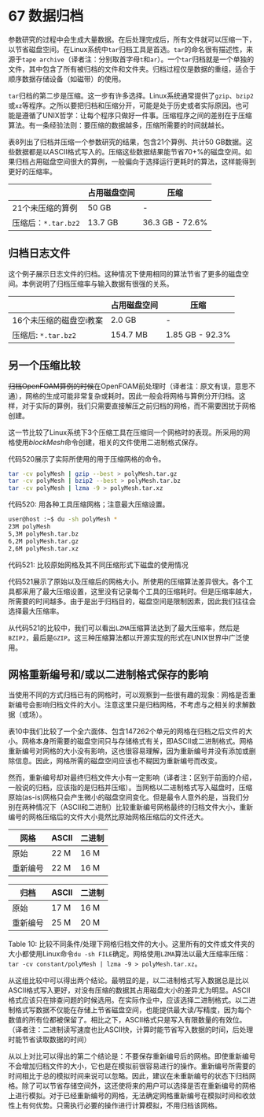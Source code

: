 # 67 数据归档

参数研究的过程中会生成大量数据。在后处理完成后，所有文件就可以压缩一下，以节省磁盘空间。在Linux系统中`tar`归档工具是首选。`tar`的命名很有描述性，来源于`tape archive`（译者注：分别取首字母`t`和`ar`）。一个`tar`归档就是一个单独的文件，其中包含了所有被归档的文件和文件夹。归档过程仅是数据的重组，适合于顺序数据存储设备（如磁带）的使用。

`tar`归档的第二步是压缩。这一步有许多选择。Linux系统通常提供了`gzip`、`bzip2`或`xz`等程序。之所以要把归档和压缩分开，可能是处于历史或者实际原因。也可能是遵循了UNIX哲学：让每个程序只做好一件事。压缩程序之间的差别在于压缩算法。有一条经验法则：要压缩的数据越多，压缩所需要的时间就越长。

表8列出了归档并压缩一个参数研究的结果，包含21个算例、共计50 GB数据。这些数据都是以ASCII格式写入的。压缩这些数据结果能节省70+%的磁盘空间。如果归档占用磁盘空间很大的算例，一般偏向于选择运行更耗时的算法，这样能得到更好的压缩率。

|                     | 占用磁盘空间 | 压缩            |
| ------------------- | ------------ | --------------- |
| 21个未压缩的算例    | 50 GB        | -               |
| 压缩后：`*.tar.bz2` | 13.7 GB      | 36.3 GB - 72.6% |

## 归档日志文件

这个例子展示日志文件的归档。这种情况下使用相同的算法节省了更多的磁盘空间。本例说明了归档压缩率与输入数据有很强的关系。

|                         | 占用磁盘空间 | 压缩            |
| ----------------------- | ------------ | --------------- |
| 16个未压缩的磁盘空i教案 | 2.0 GB       | -               |
| 压缩后: `*.tar.bz2`     | 154.7 MB     | 1.85 GB - 92.3% |



## 另一个压缩比较

<s>归档OpenFOAM算例的时候</s>在OpenFOAM前处理时（译者注：原文有误，意思不通），网格的生成可能非常复杂或耗时。因此一般会将网格与算例分开归档。这样，对于实际的算例，我们只需要直接解压之前归档的网格，而不需要困扰于网格创建。

这一节比较了Linux系统下3个压缩工具在压缩同一个网格时的表现。所采用的网格使用*blockMesh*命令创建，相关的文件使用二进制格式保存。

代码520展示了实际所使用的用于压缩网格的命令。

```sh
tar -cv polyMesh | gzip --best > polyMesh.tar.gz
tar -cv polyMesh | bzip2 --best > polyMesh.tar.bz
tar -cv polyMesh | lzma -9 > polyMesh.tar.xz
```

代码520: 用各种工具压缩网格；注意最大压缩设置。

```sh
user@host :∼$ du -sh polyMesh *
23M polyMesh
5,3M polyMesh.tar.bz
6,2M polyMesh.tar.gz
2,6M polyMesh.tar.xz
```

代码521: 比较原始网格及其不同压缩形式下磁盘的使用情况

代码521展示了原始以及压缩后的网格大小。所使用的压缩算法差异很大。各个工具都采用了最大压缩设置，这里没有记录每个工具的压缩耗时。但是压缩率越大，所需要的时间越多。由于是出于归档目的，磁盘空间是限制因素，因此我们往往会选择最大压缩率。

从代码521的比较中，我们可以看出`LZMA`压缩算法达到了最大压缩率，然后是`BZIP2`，最后是`GZIP`。这三种压缩算法都以开源实现的形式在UNIX世界中广泛使用。

## 网格重新编号和/或以二进制格式保存的影响

当使用不同的方式归档已有的网格时，可以观察到一些很有趣的现象：网格是否重新编号会影响归档文件的大小。注意这里只是归档网格，不考虑与之相关的求解数据（或场）。

表10中我们比较了一个全六面体、包含147262个单元的网格在归档之后文件的大小。网格本身所需要的磁盘空间只与存储格式有关，即ASCII或二进制格式。网格重新编号对网格的大小没有影响，这也很容易理解，因为重新编号并没有添加或删除信息。因此，网格所需的磁盘空间应该也不糊因为重新编号而改变。

然而，重新编号却对最终归档文件大小有一定影响（译者注：区别于前面的介绍，一般说的归档，应该指的是归档并压缩）。当网格以二进制格式写入磁盘时，压缩原始(as-is)网格只会产生微小的磁盘空间变化。但是最令人意外的是，当我们分别在两种情况下（ASCII和二进制）比较重新编号网格最终的归档文件大小，重新编号的网格压缩后的文件大小竟然比原始网格压缩后的文件还大。

| 网格     | ASCII | 二进制 |
| -------- | ----- | ------ |
| 原始     | 22 M  | 16 M   |
| 重新编号 | 22 M  | 16 M   |

| 归档     | ASCII | 二进制 |
| -------- | ----- | ------ |
| 原始     | 17 M  | 16 M   |
| 重新编号 | 25 M  | 20 M   |

Table 10: 比较不同条件/处理下网格归档文件的大小。这里所有的文件或文件夹的大小都使用Linux命令`du -sh FILE`确定。网格使用`LZMA`算法以最大压缩率压缩：`tar -cv constant/polyMesh | lzma -9 > polyMesh.tar.xz`。

从这组比较中可以得出两个结论。最明显的是，以二进制格式写入数据总是比以ASCII格式写入更好，对没有压缩的数据其占用磁盘大小的差异尤为明显。ASCII格式应该只在排查问题的时候选用。在实际作业中，应该选择二进制格式。以二进制格式写数据不仅能在存储上节省磁盘空间，也能提供最大读/写精度，因为每个数值的所有位都被保留了。相比之下，ASCII格式只是写入有限数量的有效位。（译者注：二进制读写速度也比ASCII快，计算时能节省写入数据的时间，后处理时能节省读取数据的时间）

从以上对比可以得出的第二个结论是：不要保存重新编号后的网格。即使重新编号不会增加归档文件的大小，它也是在模拟前很容易进行的操作。重新编号所需要的时间相比于总的模拟时间来说可以忽略。因此，建议在未重新编号的状态下归档网格。除了可以节省存储空间外，这还使将来的用户可以选择是否在重新编号的网格上进行模拟。对于已经重新编号的网格，无法确定网格重新编号在模拟时间和收敛性上有何优势。只需执行必要的操作进行计算模拟，不用归档该网格。

